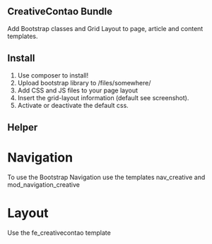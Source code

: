 ## CreativeContao Bundle

Add Bootstrap classes and Grid Layout to page, article and content templates.


## Install

1) Use composer to install!
2) Upload bootstrap library to /files/somewhere/
3) Add CSS and JS files to your page layout
4) Insert the grid-layout information (default see screenshot).
5) Activate or deactivate the default css.


## Helper

# Navigation

To use the Bootstrap Navigation use the templates nav_creative and mod_navigation_creative

# Layout

Use the fe_creativecontao template